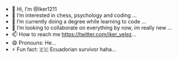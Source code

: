 - 👋 Hi, I’m @Iker1211
- 👀 I’m interested in chess, psychology and coding ...
- 🌱 I’m currently doing a degree while learning to code ...
- 💞️ I’m looking to collaborate on everything by now, im really new ...
- 📫 How to reach me https://twitter.com/iker_velez...
- 😄 Pronouns: He...
- ⚡ Fun fact: 🇪🇨 Ecuadorian survivor haha...

<!---
Iker1211/Iker1211 is a ✨ special ✨ repository because its `README.md` (this file) appears on your GitHub profile.
You can click the Preview link to take a look at your changes.
--->
